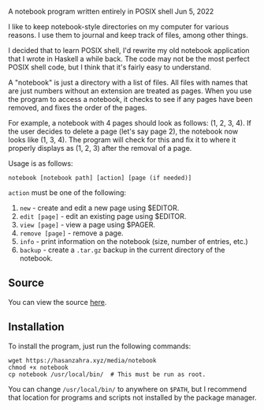 A notebook program written entirely in POSIX shell
Jun 5, 2022

I like to keep notebook-style directories on my computer for various
reasons. I use them to journal and keep track of files, among other
things.

I decided that to learn POSIX shell, I'd rewrite my old notebook application
that I wrote in Haskell a while back. The code may not be the most perfect 
POSIX shell code, but I think that it's fairly easy to understand.

A "notebook" is just a directory with a list of files. All files with names
that are just numbers without an extension are treated as pages. When you
use the program to access a notebook, it checks to see if any pages have been
removed, and fixes the order of the pages.

For example, a notebook with 4 pages should look as follows: (1, 2, 3, 4).
If the user decides to delete a page (let's say page 2), the notebook
now looks like (1, 3, 4). The program will check for this and fix it to
where it properly displays as (1, 2, 3) after the removal of a page.

Usage is as follows:

    notebook [notebook path] [action] [page (if needed)]

`action` must be one of the following:

1. `new` - create and edit a new page using $EDITOR.
2. `edit [page]` - edit an existing page using $EDITOR.
3. `view [page]` - view a page using $PAGER.
4. `remove [page]` - remove a page.
5. `info` - print information on the notebook (size, number of entries, etc.)
6. `backup` - create a `.tar.gz` backup in the current directory of the notebook.

## Source
You can view the source [here](/media/notebook).

## Installation

To install the program, just run the following commands:

    wget https://hasanzahra.xyz/media/notebook
    chmod +x notebook
    cp notebook /usr/local/bin/  # This must be run as root.

You can change `/usr/local/bin/` to anywhere on `$PATH`, but I recommend
that location for programs and scripts not installed by the package manager.
